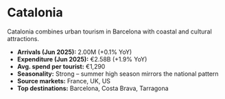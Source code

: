 # Catalonia

Catalonia combines urban tourism in Barcelona with coastal and cultural attractions.  

- **Arrivals (Jun 2025):** 2.00M (+0.1% YoY)  
- **Expenditure (Jun 2025):** €2.58B (+1.9% YoY)  
- **Avg. spend per tourist:** €1,290  
- **Seasonality:** Strong – summer high season mirrors the national pattern  
- **Source markets:** France, UK, US  
- **Top destinations:** Barcelona, Costa Brava, Tarragona  